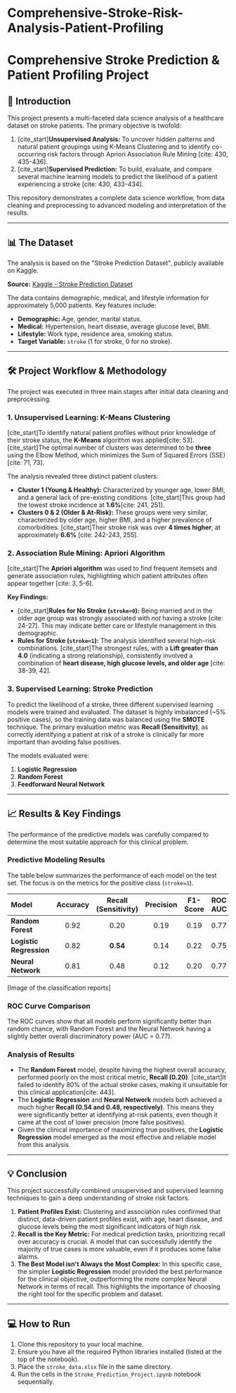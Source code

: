 # Comprehensive-Stroke-Risk-Analysis-Patient-Profiling
# Comprehensive Stroke Prediction & Patient Profiling Project

## 🚀 Introduction

This project presents a multi-faceted data science analysis of a healthcare dataset on stroke patients. The primary objective is twofold:
1.  [cite_start]**Unsupervised Analysis:** To uncover hidden patterns and natural patient groupings using K-Means Clustering and to identify co-occurring risk factors through Apriori Association Rule Mining [cite: 430, 435-436].
2.  [cite_start]**Supervised Prediction:** To build, evaluate, and compare several machine learning models to predict the likelihood of a patient experiencing a stroke [cite: 430, 433-434].

This repository demonstrates a complete data science workflow, from data cleaning and preprocessing to advanced modeling and interpretation of the results.

---

## 📊 The Dataset

The analysis is based on the "Stroke Prediction Dataset", publicly available on Kaggle.

**Source:** [Kaggle - Stroke Prediction Dataset](https://www.kaggle.com/datasets/fedesoriano/stroke-prediction-dataset)

The data contains demographic, medical, and lifestyle information for approximately 5,000 patients. Key features include:
* **Demographic:** Age, gender, marital status.
* **Medical:** Hypertension, heart disease, average glucose level, BMI.
* **Lifestyle:** Work type, residence area, smoking status.
* **Target Variable:** `stroke` (1 for stroke, 0 for no stroke).


---

## 🛠️ Project Workflow & Methodology

The project was executed in three main stages after initial data cleaning and preprocessing.

### 1. Unsupervised Learning: K-Means Clustering

[cite_start]To identify natural patient profiles without prior knowledge of their stroke status, the **K-Means** algorithm was applied[cite: 53]. [cite_start]The optimal number of clusters was determined to be **three** using the Elbow Method, which minimizes the Sum of Squared Errors (SSE)[cite: 71, 73].



The analysis revealed three distinct patient clusters:
* **Cluster 1 (Young & Healthy):** Characterized by younger age, lower BMI, and a general lack of pre-existing conditions. [cite_start]This group had the lowest stroke incidence at **1.6%**[cite: 241, 251].
* **Clusters 0 & 2 (Older & At-Risk):** These groups were very similar, characterized by older age, higher BMI, and a higher prevalence of comorbidities. [cite_start]Their stroke risk was over **4 times higher**, at approximately **6.6%** [cite: 242-243, 255].

### 2. Association Rule Mining: Apriori Algorithm

[cite_start]The **Apriori algorithm** was used to find frequent itemsets and generate association rules, highlighting which patient attributes often appear together [cite: 3, 5-6].

**Key Findings:**
* [cite_start]**Rules for No Stroke (`stroke=0`):** Being married and in the older age group was strongly associated with *not* having a stroke [cite: 24-27]. This may indicate better care or lifestyle management in this demographic.
* **Rules for Stroke (`stroke=1`):** The analysis identified several high-risk combinations. [cite_start]The strongest rules, with a **Lift greater than 4.0** (indicating a strong relationship), consistently involved a combination of **heart disease, high glucose levels, and older age** [cite: 38-39, 42].

### 3. Supervised Learning: Stroke Prediction

To predict the likelihood of a stroke, three different supervised learning models were trained and evaluated. The dataset is highly imbalanced (~5% positive cases), so the training data was balanced using the **SMOTE** technique. The primary evaluation metric was **Recall (Sensitivity)**, as correctly identifying a patient at risk of a stroke is clinically far more important than avoiding false positives.

The models evaluated were:
1.  **Logistic Regression**
2.  **Random Forest**
3.  **Feedforward Neural Network**

---

## 📈 Results & Key Findings

The performance of the predictive models was carefully compared to determine the most suitable approach for this clinical problem.

### Predictive Modeling Results

The table below summarizes the performance of each model on the test set. The focus is on the metrics for the positive class (`stroke=1`).

| Model | Accuracy | Recall (Sensitivity) | Precision | F1-Score | ROC AUC |
| :--- | :---: | :---: | :---: | :---: | :---: |
| **Random Forest** | 0.92 | 0.20 | 0.19 | 0.19 | 0.77 |
| **Logistic Regression**| 0.82 | **0.54** | 0.14 | 0.22 | 0.75 |
| **Neural Network** | 0.81 | 0.48 | 0.12 | 0.20 | 0.77 |



[Image of the classification reports]


### ROC Curve Comparison

The ROC curves show that all models perform significantly better than random chance, with Random Forest and the Neural Network having a slightly better overall discriminatory power (AUC = 0.77).



### Analysis of Results
* The **Random Forest** model, despite having the highest overall accuracy, performed poorly on the most critical metric, **Recall (0.20)**. [cite_start]It failed to identify 80% of the actual stroke cases, making it unsuitable for this clinical application[cite: 443].
* The **Logistic Regression** and **Neural Network** models both achieved a much higher **Recall (0.54 and 0.48, respectively)**. This means they were significantly better at identifying at-risk patients, even though it came at the cost of lower precision (more false positives).
* Given the clinical importance of maximizing true positives, the **Logistic Regression** model emerged as the most effective and reliable model from this analysis.

---

## 💡 Conclusion

This project successfully combined unsupervised and supervised learning techniques to gain a deep understanding of stroke risk factors.

1.  **Patient Profiles Exist:** Clustering and association rules confirmed that distinct, data-driven patient profiles exist, with age, heart disease, and glucose levels being the most significant indicators of high risk.
2.  **Recall is the Key Metric:** For medical prediction tasks, prioritizing recall over accuracy is crucial. A model that can successfully identify the majority of true cases is more valuable, even if it produces some false alarms.
3.  **The Best Model isn't Always the Most Complex:** In this specific case, the simpler **Logistic Regression** model provided the best performance for the clinical objective, outperforming the more complex Neural Network in terms of recall. This highlights the importance of choosing the right tool for the specific problem and dataset.

---

## 💻 How to Run

1.  Clone this repository to your local machine.
2.  Ensure you have all the required Python libraries installed (listed at the top of the notebook).
3.  Place the `stroke_data.xlsx` file in the same directory.
4.  Run the cells in the `Stroke_Prediction_Project.ipynb` notebook sequentially.
